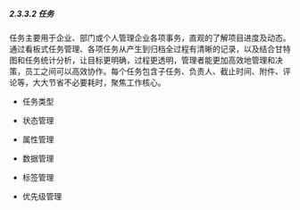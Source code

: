 ##### 2.3.3.2 任务

任务主要用于企业、部门或个人管理企业各项事务，直观的了解项目进度及动态。通过看板式任务管理、各项任务从产生到归档全过程有清晰的记录，以及结合甘特图和任务统计分析，让目标更明确，过程更透明，管理者能更加高效地管理和决策，员工之间可以高效协作。每个任务包含子任务、负责人、截止时间、附件、评论等，大大节省不必要耗时，聚焦工作核心。

* 任务类型

* 状态管理

* 属性管理

* 数据管理

* 标签管理

* 优先级管理



